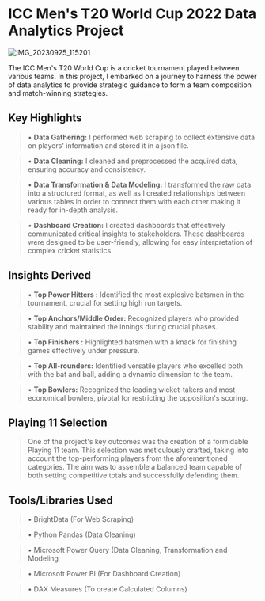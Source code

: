 # ICC Men's T20 World Cup 2022 Data Analytics Project
![IMG_20230925_115201](https://github.com/MohdAkif919/ICC-Men-s-T20-Cricket-World-Cup-2022-Data-Analytics-Project/assets/58876003/77694435-133c-45f5-8f6b-58ec0c2d54d0)

The ICC Men's T20 World Cup is a cricket tournament played between various teams. In this project, I embarked on a journey to harness the power of data analytics to provide strategic guidance to form a team composition and match-winning strategies.

## Key Highlights
>• **Data Gathering:** I performed web scraping to collect extensive data on players' information and stored it in a json file.

>• **Data Cleaning:** I cleaned and preprocessed the acquired data, ensuring accuracy and consistency.

>• **Data Transformation & Data Modeling:** I transformed the raw data into a structured format, as well as I created relationships between various tables in order to connect them with each other making it ready for in-depth analysis.

>• **Dashboard Creation:** I created dashboards that effectively communicated critical insights to stakeholders. These dashboards were designed to be user-friendly, allowing for easy interpretation of complex cricket statistics.

## Insights Derived
>• **Top Power Hitters :** Identified the most explosive batsmen in the tournament, crucial for setting high run targets.

>• **Top Anchors/Middle Order:** Recognized players who provided stability and maintained the innings during crucial phases.

>• **Top Finishers :** Highlighted batsmen with a knack for finishing games effectively under pressure.

>• **Top All-rounders:** Identified versatile players who excelled both with the bat and ball, adding a dynamic dimension to the team.

>• **Top Bowlers:** Recognized the leading wicket-takers and most economical bowlers, pivotal for restricting the opposition's scoring.

## Playing 11 Selection
>One of the project's key outcomes was the creation of a formidable Playing 11 team. This selection was meticulously crafted, taking into account the top-performing players from the aforementioned categories. The aim was to assemble a balanced team capable of both setting competitive totals and successfully defending them.

## Tools/Libraries Used
>• BrightData (For Web Scraping)

>• Python Pandas (Data Cleaning)

>• Microsoft Power Query (Data Cleaning, Transformation and Modeling

>• Microsoft Power BI (For Dashboard Creation)

>• DAX Measures (To create Calculated Columns)
